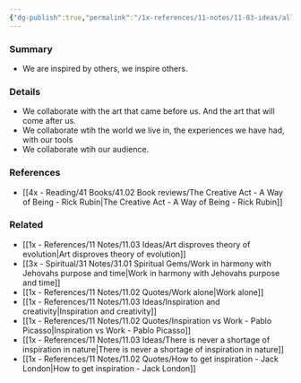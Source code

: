 ```yaml
---
{"dg-publish":true,"permalink":"/1x-references/11-notes/11-03-ideas/all-work-is-collaboration/","title":"All work is collaboration","created":"2024-02-14T20:18:36.169+03:00","updated":"2024-02-14T20:18:36.169+03:00"}
---
```



### Summary
- We are inspired by others, we inspire others.

### Details
- We collaborate with the art that came before us. And the art that will come after us. 
- We collaborate wtih the world we live in, the experiences we have had, with our tools
- We collaborate wtih our audience.

### References
- [[4x - Reading/41 Books/41.02 Book reviews/The Creative Act - A Way of Being - Rick Rubin\|The Creative Act - A Way of Being - Rick Rubin]]

### Related
- [[1x - References/11 Notes/11.03 Ideas/Art disproves theory of evolution\|Art disproves theory of evolution]]
- [[3x - Spiritual/31 Notes/31.01 Spiritual Gems/Work in harmony with Jehovahs purpose and time\|Work in harmony with Jehovahs purpose and time]]
- [[1x - References/11 Notes/11.02 Quotes/Work alone\|Work alone]]
- [[1x - References/11 Notes/11.03 Ideas/Inspiration and creativity\|Inspiration and creativity]]
- [[1x - References/11 Notes/11.02 Quotes/Inspiration vs Work - Pablo Picasso\|Inspiration vs Work - Pablo Picasso]]
- [[1x - References/11 Notes/11.03 Ideas/There is never a shortage of inspiration in nature\|There is never a shortage of inspiration in nature]]
- [[1x - References/11 Notes/11.02 Quotes/How to get inspiration - Jack London\|How to get inspiration - Jack London]]